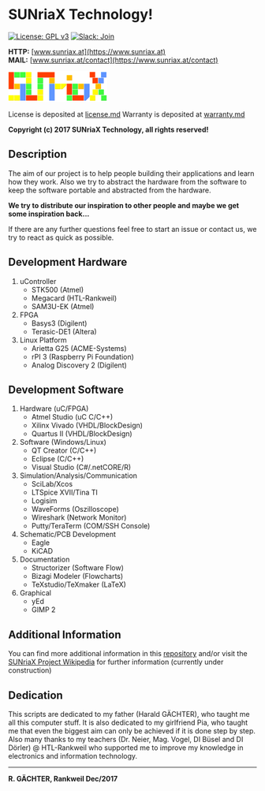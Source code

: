 ﻿# SUNriaX Technology!

[![License: GPL v3](https://img.shields.io/badge/License-GPL%20v3-blue.svg)](https://www.gnu.org/licenses/gpl-3.0)
[![Slack: Join](https://img.shields.io/badge/Slack-Join-blue.svg)](https://join.slack.com/t/sunriax-technology/shared_invite/enQtMjg3OTE2MjIyMTE2LTU1MmEwNmY5Y2Y3MTNjNzFhYzE5NTFkYWY4NzE0YmQzNzA5NjBkMWQ3ODkyNDI1NjJmMGIwYzMwOGI5ZjA2MDg)

**HTTP:** [www.sunriax.at](https://www.sunriax.at)   
**MAIL:** [www.sunriax.at/contact](https://www.sunriax.at/contact) 

![SUNriaX Logo](https://raw.githubusercontent.com/sunriax/manual/master/docs/image/logo.png "SUNriaX Logo")

License is deposited at [license.md](https://github.com/sunriax/manual/blob/master/license.md)
Warranty is deposited at [warranty.md](https://github.com/sunriax/manual/blob/master/warranty.md) 

**Copyright (c) 2017 SUNriaX Technology, all rights reserved!**


## Description

The aim of our project is to help people building their applications and learn how they work. Also we try to abstract the hardware from the software to keep the software portable and abstracted from the hardware.

**We try to distribute our inspiration to other people and maybe we get some inspiration back...**

If there are any further questions feel free to start an issue or contact us, we try to react as quick as possible.


## Development Hardware

1. uController
   * STK500 (Atmel)
   * Megacard (HTL-Rankweil)
   * SAM3U-EK (Atmel)
1. FPGA
   * Basys3 (Digilent)
   * Terasic-DE1 (Altera)
1. Linux Platform
   * Arietta G25 (ACME-Systems)
   * rPI 3 (Raspberry Pi Foundation)
   * Analog Discovery 2 (Digilent)


## Development Software

1. Hardware (uC/FPGA)
   * Atmel Studio (uC C/C++)
   * Xilinx Vivado (VHDL/BlockDesign)
   * Quartus II (VHDL/BlockDesign)
1. Software (Windows/Linux)
   * QT Creator (C/C++)
   * Eclipse (C/C++)
   * Visual Studio (C#/.netCORE/R)
1. Simulation/Analysis/Communication
   * SciLab/Xcos
   * LTSpice XVII/Tina TI
   * Logisim
   * WaveForms (Oszilloscope)
   * Wireshark (Network Monitor)
   * Putty/TeraTerm (COM/SSH Console)
1. Schematic/PCB Development
   * Eagle
   * KiCAD
1. Documentation
   * Structorizer (Software Flow)
   * Bizagi Modeler (Flowcharts)
   * TeXstudio/TeXmaker (LaTeX)
1. Graphical
   * yEd
   * GIMP 2


## Additional Information

You can find more additional information in this [repository](./docs/manual.md) and/or visit the [SUNriaX Project Wikipedia](https://wiki.sunriax.at/) for further information (currently under construction)


## Dedication

This scripts are dedicated to my father (Harald GÄCHTER), who taught me all this computer stuff. It is also dedicated to my girlfriend Pia, who taught me that even the biggest aim can only be achieved if it is done step by step. Also many thanks to my teachers (Dr. Neier, Mag. Vogel, DI Büsel and DI Dörler) @ HTL-Rankweil who supported me to improve my knowledge in electronics and information technology.

---
**R. GÄCHTER, Rankweil Dec/2017**